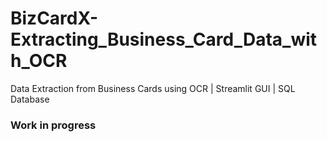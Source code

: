 # BizCardX-Extracting_Business_Card_Data_with_OCR

Data Extraction from Business Cards using OCR | Streamlit GUI | SQL Database


### Work in progress
